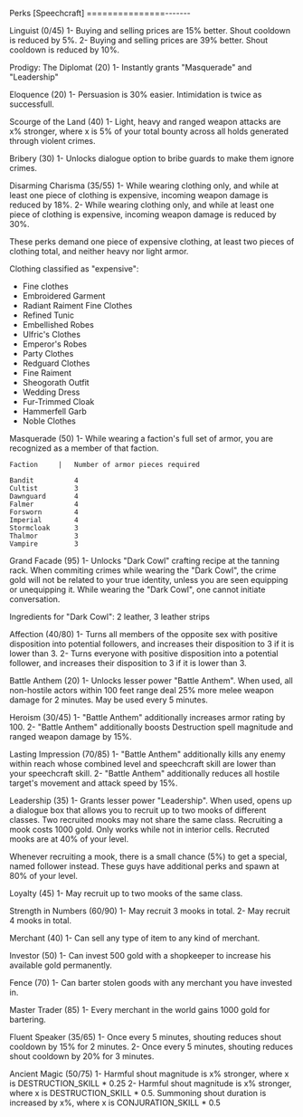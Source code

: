 Perks [Speechcraft]
===============-------

Linguist (0/45)
1- Buying and selling prices are 15% better. Shout cooldown is reduced by 5%.
2- Buying and selling prices are 39% better. Shout cooldown is reduced by 10%.

Prodigy: The Diplomat (20)
1- Instantly grants "Masquerade" and "Leadership"

Eloquence (20)
1- Persuasion is 30% easier. Intimidation is twice as successfull.

Scourge of the Land (40)
1-	Light, heavy and ranged weapon attacks are x% stronger, where x is 5% of your total bounty across all holds generated through violent crimes.

Bribery (30)
1- Unlocks dialogue option to bribe guards to make them ignore crimes.

Disarming Charisma (35/55)
1- While wearing clothing only, and while at least one piece of clothing is expensive, incoming weapon damage is reduced by 18%.
2- While wearing clothing only, and while at least one piece of clothing is expensive, incoming weapon damage is reduced by 30%.

These perks demand one piece of expensive clothing, at least two pieces of clothing total, and neither heavy nor light armor.

Clothing classified as "expensive":
- Fine clothes
- Embroidered Garment
- Radiant Raiment Fine Clothes
- Refined Tunic
- Embellished Robes
- Ulfric's Clothes
- Emperor's Robes
- Party Clothes
- Redguard Clothes
- Fine Raiment
- Sheogorath Outfit
- Wedding Dress
- Fur-Trimmed Cloak
- Hammerfell Garb
- Noble Clothes

Masquerade (50)
1- While wearing a faction's full set of armor, you are recognized as a member of that faction.

	Faction		|	Number of armor pieces required
	
	Bandit			4
	Cultist			3
	Dawnguard		4
	Falmer			4
	Forsworn		4
	Imperial		4
	Stormcloak		3
	Thalmor			3
	Vampire			3

Grand Facade (95)
1- Unlocks "Dark Cowl" crafting recipe at the tanning rack.
When commiting crimes while wearing the "Dark Cowl", the crime gold will not be related to your true identity, unless you are seen equipping or unequipping it. While wearing the "Dark Cowl", one cannot initiate conversation.

Ingredients for "Dark Cowl": 2 leather, 3 leather strips

Affection (40/80)
1- Turns all members of the opposite sex with positive disposition into potential followers, and increases their disposition to 3 if it is lower than 3.
2- Turns everyone with positive disposition into a potential follower, and increases their disposition to 3 if it is lower than 3.

Battle Anthem (20)
1- Unlocks lesser power "Battle Anthem". When used, all non-hostile actors within 100 feet range deal 25% more melee weapon damage for 2 minutes. May be used every 5 minutes.

Heroism (30/45)
1- "Battle Anthem" additionally increases armor rating by 100.
2- "Battle Anthem" additionally boosts Destruction spell magnitude and ranged weapon damage by 15%.
	
Lasting Impression (70/85)
1- "Battle Anthem" additionally kills any enemy within reach whose combined level and speechcraft skill are lower than your speechcraft skill.
2- "Battle Anthem" additionally reduces all hostile target's movement and attack speed by 15%.

Leadership (35)
1- Grants lesser power "Leadership". When used, opens up a dialogue box that allows you to recruit up to two mooks of different classes. Two recruited mooks may not share the same class. Recruiting a mook costs 1000 gold. Only works while not in interior cells. Recruted mooks are at 40% of your level.

Whenever recruiting a mook, there is a small chance (5%) to get a special, named follower instead. These guys have additional perks and spawn at 80% of your level.

Loyalty (45)
1- May recruit up to two mooks of the same class.

Strength in Numbers (60/90)
1- May recruit 3 mooks in total.
2- May recruit 4 mooks in total.
	
Merchant (40)
1- Can sell any type of item to any kind of merchant.

Investor (50)
1- Can invest 500 gold with a shopkeeper to increase his available gold permanently.

Fence (70)
1- Can barter stolen goods with any merchant you have invested in.

Master Trader (85)
1- Every merchant in the world gains 1000 gold for bartering.


Fluent Speaker (35/65)
1- Once every 5 minutes, shouting reduces shout cooldown by 15% for 2 minutes.
2- Once every 5 minutes, shouting reduces shout cooldown by 20% for 3 minutes.

Ancient Magic (50/75)
1- Harmful shout magnitude is x% stronger, where x is DESTRUCTION_SKILL * 0.25
2- Harmful shout magnitude is x% stronger, where x is DESTRUCTION_SKILL * 0.5. Summoning shout duration is increased by x%, where x is CONJURATION_SKILL * 0.5